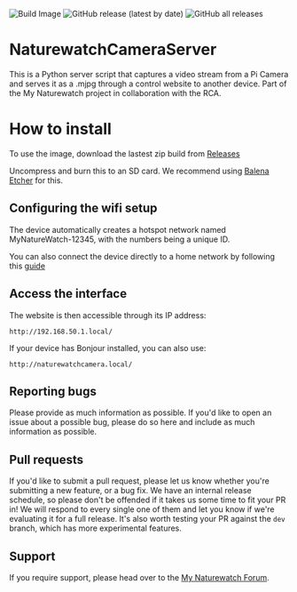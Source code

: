 ![Build Image](https://github.com/interactionresearchstudio/NaturewatchCameraServer/workflows/Build%20Image/badge.svg)
![GitHub release (latest by date)](https://img.shields.io/github/v/release/interactionresearchstudio/NaturewatchCameraServer)
![GitHub all releases](https://img.shields.io/github/downloads/interactionresearchstudio/NaturewatchCameraServer/total)
# NaturewatchCameraServer

This is a Python server script that captures a video stream from a Pi Camera and serves it as a .mjpg through a control website to another device. Part of the My Naturewatch project in collaboration with the RCA.

# How to install

To use the image, download the lastest zip build from [Releases](https://github.com/interactionresearchstudio/NaturewatchCameraServer/releases)

Uncompress and burn this to an SD card. We recommend using [Balena Etcher](https://www.balena.io/etcher/) for this.

## Configuring the wifi setup

The device automatically creates a hotspot network named MyNatureWatch-12345, with the numbers being a unique ID. 

You can also connect the device directly to a home network by following this [guide](https://mynaturewatch.net/instructions-homenetwork)

## Access the interface

The website is then accessible through its IP address:

	http://192.168.50.1.local/
	
If your device has Bonjour installed, you can also use:

	http://naturewatchcamera.local/
	

## Reporting bugs

Please provide as much information as possible. If you'd like to open an issue about a
possible bug, please do so here and include as much information as possible.

## Pull requests

If you'd like to submit a pull request, please let us know whether you're submitting a
new feature, or a bug fix. We have an internal release schedule, so please don't be
offended if it takes us some time to fit your PR in! We will respond to every single
one of them and let you know if we're evaluating it for a full release. It's also worth
testing your PR against the `dev` branch, which has more experimental features.

## Support

If you require support, please head over to the [My Naturewatch Forum](https://mynaturewatch.net/forum).

